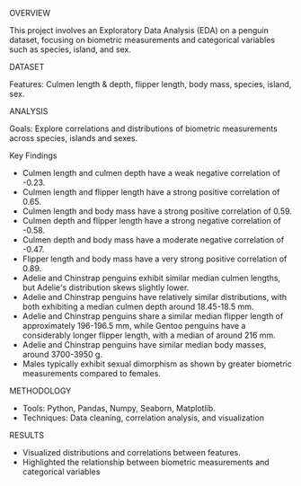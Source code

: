 OVERVIEW

This project involves an Exploratory Data Analysis (EDA) on a penguin dataset, focusing on biometric measurements and categorical variables such as species, island, and sex.

DATASET

Features: Culmen length & depth, flipper length, body mass, species, island, sex.

ANALYSIS

Goals: Explore correlations and distributions of biometric measurements across species, islands and sexes.

Key Findings

- Culmen length and culmen depth have a weak negative correlation of -0.23.
- Culmen length and flipper length have a strong positive correlation of 0.65.
- Culmen length and body mass have a strong positive correlation of 0.59.
- Culmen depth and flipper length have a strong negative correlation of -0.58.
- Culmen depth and body mass have a moderate negative correlation of -0.47.
- Flipper length and body mass have a very strong positive correlation of 0.89.
- Adelie and Chinstrap penguins exhibit similar median culmen lengths, but Adelie's distribution skews slightly lower.
- Adelie and Chinstrap penguins have relatively similar distributions, with both exhibiting a median culmen depth around 18.45-18.5 mm.
- Adelie and Chinstrap penguins share a similar median flipper length of approximately 196-196.5 mm, while Gentoo penguins have a considerably longer flipper length, with a median of around 216 mm.
- Adelie and Chinstrap penguins have similar median body masses, around 3700-3950 g.
- Males typically exhibit sexual dimorphism as shown by greater biometric measurements compared to females.

METHODOLOGY

- Tools: Python, Pandas, Numpy, Seaborn, Matplotlib.
- Techniques: Data cleaning, correlation analysis, and visualization

RESULTS

- Visualized distributions and correlations between features.
- Highlighted the relationship between biometric measurements and categorical variables
